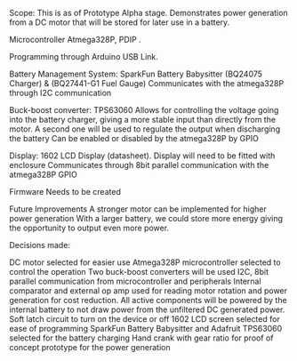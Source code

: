Scope:
This is as of Prototype Alpha stage.
Demonstrates power generation from a DC motor that will be stored for later use in a battery.

Microcontroller
Atmega328P, PDIP .

Programming through Arduino USB Link.

Battery Management System: SparkFun Battery Babysitter 
(BQ24075 Charger) & (BQ27441-G1 Fuel Gauge)
Communicates with the atmega328P through I2C communication

Buck-boost converter: TPS63060
Allows for controlling the voltage going into the battery charger, giving a more stable input than directly from the motor.
A second one will be used to regulate the output when discharging the battery
Can be enabled or disabled by the atmega328P by GPIO

Display: 1602 LCD Display (datasheet). 
Display will need to be fitted with enclosure
Communicates through 8bit parallel communication with the atmega328P GPIO

Firmware
Needs to be created

Future Improvements
A stronger motor can be implemented for higher power generation
With a larger battery, we could store more energy giving the opportunity to output even more power.


Decisions made:

DC motor selected for easier use
Atmega328P microcontroller selected to control the operation
Two buck-boost converters will be used
I2C, 8bit parallel communication from microcontroller and peripherals
Internal comparator and external op amp used for reading motor rotation and power generation for cost reduction.
All active components will be powered by the internal battery to not draw power from the unfiltered DC generated power.
Soft latch circuit to turn on the device or off
1602 LCD screen selected for ease of programming
SparkFun Battery Babysitter and Adafruit TPS63060 selected for the battery charging
Hand crank with gear ratio for proof of concept prototype for the power generation
